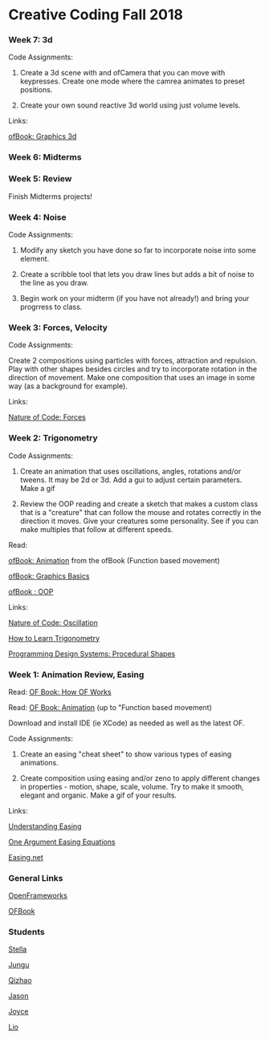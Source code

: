 # Creative Coding Fall 2018

### Week 7: 3d

Code Assignments:

1. Create a 3d scene with and ofCamera that you can move with keypresses. Create one mode where the camrea animates to preset positions.

2. Create your own sound reactive 3d world using just volume levels. 

Links:

[ofBook: Graphics 3d](https://openframeworks.cc/ofBook/chapters/advanced_graphics.html#d)

### Week 6: Midterms

### Week 5: Review

Finish Midterms projects!

### Week 4: Noise

Code Assignments:

1. Modify any sketch you have done so far to incorporate noise into some element.

2. Create a scribble tool that lets you draw lines but adds a bit of noise to the line as you draw. 

3. Begin work on your midterm (if you have not already!)  and bring your progrress to class.

### Week 3: Forces, Velocity

Code Assignments:

Create 2 compositions using particles with forces, attraction and repulsion. Play with other shapes besides circles and try to incorporate rotation in the direction of movement. Make one composition that uses an image in some way (as a background for example).

Links:

[Nature of Code: Forces](https://natureofcode.com/book/chapter-2-forces/)

### Week 2: Trigonometry

Code Assignments:

1. Create an animation that uses oscillations, angles, rotations and/or tweens. It may be 2d or 3d. Add a gui to adjust certain parameters. Make a gif

2. Review the OOP reading and create a sketch that makes a custom class that is a "creature" that can follow the mouse and rotates correctly in the direction it moves. Give your creatures some personality. See if you can make multiples that follow at different speeds.

Read:

[ofBook: Animation](http://openframeworks.cc/ofBook/chapters/animation.html) from the ofBook (Function based movement)

[ofBook: Graphics Basics](http://openframeworks.cc/ofBook/chapters/intro_to_graphics.html)

[ofBook : OOP](http://openframeworks.cc/ofBook/chapters/OOPs!.html)

Links:

[Nature of Code: Oscillation](http://natureofcode.com/book/chapter-3-oscillation/)

[How to Learn Trigonometry](https://betterexplained.com/articles/intuitive-trigonometry/)

[Programming Design Systems: Procedural Shapes](https://programmingdesignsystems.com/shape/procedural-shapes/index.html#procedural-shapes-qYPzCLg)


### Week 1: Animation Review, Easing

Read: [OF Book: How OF Works](https://openframeworks.cc/ofBook/chapters/how_of_works.html)

Read: [OF Book: Animation](https://openframeworks.cc/ofBook/chapters/animation.html) (up to "Function based movement)

Download and install IDE (ie XCode) as needed as well as the latest OF.

Code Assignments:

1. Create an easing "cheat sheet" to show various types of easing animations.

2. Create composition using easing and/or zeno to apply different changes in properties - motion, shape, scale, volume. Try to make it smooth, elegant and organic. Make a gif of your results.

Links:

[Understanding Easing](http://upshots.org/actionscript/jsas-understanding-easing)

[One Argument Easing Equations](https://gist.github.com/rezoner/713615dabedb59a15470)

[Easing.net](http://easings.net/)


### General Links

[OpenFrameworks](http://openframeworks.cc)

[OFBook](https://github.com/openframeworks/ofBook/tree/master/chapters)


### Students

[Stella](https://github.com/YuxinZhong96/CreativeCoding_Fall2018)

[Jungu](https://github.com/JunguGuo/CreativeCoding_Fall2018)

[Qizhao](https://github.com/chenq0816)

[Jason](https://github.com/jason7556/2018FallOf.git)

[Joyce](https://github.com/joycemolly/CreativeCodingParis2018)

[Lio](https://github.com/Lio6/Fall2018CreativeCoding.git)


